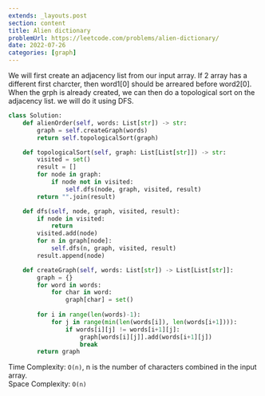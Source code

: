```yaml
---
extends: _layouts.post
section: content
title: Alien dictionary
problemUrl: https://leetcode.com/problems/alien-dictionary/
date: 2022-07-26
categories: [graph]
---
```


We will first create an adjacency list from our input array. If 2 array has a different first charcter, then word1[0] should be arreared before word2[0]. When the grph is already created, we can then do a topological sort on the adjacency list. we will do it using DFS.

```python
class Solution:
    def alienOrder(self, words: List[str]) -> str:
        graph = self.createGraph(words)
        return self.topologicalSort(graph)

    def topologicalSort(self, graph: List[List[str]]) -> str:
        visited = set()
        result = []
        for node in graph:
            if node not in visited:
                self.dfs(node, graph, visited, result)
        return "".join(result)

    def dfs(self, node, graph, visited, result):
        if node in visited:
            return
        visited.add(node)
        for n in graph[node]:
            self.dfs(n, graph, visited, result)
        result.append(node)

    def createGraph(self, words: List[str]) -> List[List[str]]:
        graph = {}
        for word in words:
            for char in word:
                graph[char] = set()
        
        for i in range(len(words)-1):
            for j in range(min(len(words[i]), len(words[i+1]))):
                if words[i][j] != words[i+1][j]:
                    graph[words[i][j]].add(words[i+1][j])
                    break
        return graph
```

Time Complexity: `O(n)`, n is the number of characters combined in the input array. <br/>
Space Complexity: `O(n)`